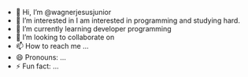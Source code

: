 - 👋 Hi, I’m @wagnerjesusjunior
- 👀 I’m interested in I am interested in programming and studying hard.
- 🌱 I’m currently learning  developer programming 
- 💞️ I’m looking to collaborate on 
- 📫 How to reach me ...
- 😄 Pronouns: ...
- ⚡ Fun fact: ...

<!---
wagnerjesusjunior/wagnerjesusjunior is a ✨ special ✨ repository because its `README.md` (this file) appears on your GitHub profile.
You can click the Preview link to take a look at your changes.
--->
